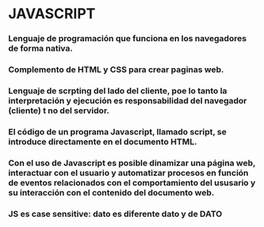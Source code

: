 # JAVASCRIPT

### Lenguaje de programación que funciona en los navegadores de forma nativa.

### Complemento de HTML y CSS para crear paginas web.

### Lenguaje de scrpting del lado del cliente, poe lo tanto la interpretación y ejecución es responsabilidad del navegador (cliente) t no del servidor.

### El código de un programa Javascript, llamado script, se introduce directamente en el documento HTML.

### Con el uso de Javascript es posible dinamizar una página web, interactuar con el usuario y automatizar procesos en función de eventos relacionados con el comportamiento del ususario y su interacción con el contenido del documento web.

### JS es case sensitive: dato es diferente dato y de DATO